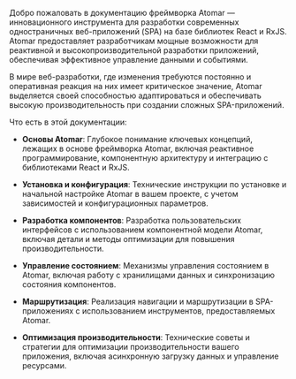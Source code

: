 Добро пожаловать в документацию фреймворка Atomar — инновационного инструмента для разработки современных одностраничных веб-приложений (SPA) на базе библиотек React и RxJS. Atomar предоставляет разработчикам мощные возможности для реактивной и высокопроизводительной разработки приложений, обеспечивая эффективное управление данными и событиями.

В мире веб-разработки, где изменения требуются постоянно и оперативная реакция на них имеет критическое значение, Atomar выделяется своей способностью адаптироваться и обеспечивать высокую производительность при создании сложных SPA-приложений.

Что есть в этой документации:

- **Основы Atomar**: Глубокое понимание ключевых концепций, лежащих в основе фреймворка Atomar, включая реактивное программирование, компонентную архитектуру и интеграцию с библиотеками React и RxJS.
    
- **Установка и конфигурация**: Технические инструкции по установке и начальной настройке Atomar в вашем проекте, с учетом зависимостей и конфигурационных параметров.
    
- **Разработка компонентов**: Разработка пользовательских интерфейсов с использованием компонентной модели Atomar, включая детали и методы оптимизации для повышения производительности.
    
- **Управление состоянием**: Механизмы управления состоянием в Atomar, включая работу с хранилищами данных и синхронизацию состояния компонентов.
    
- **Маршрутизация**: Реализация навигации и маршрутизации в SPA-приложениях с использованием инструментов, предоставляемых Atomar.
    
- **Оптимизация производительности**: Технические советы и стратегии для оптимизации производительности вашего приложения, включая асинхронную загрузку данных и управление ресурсами.
